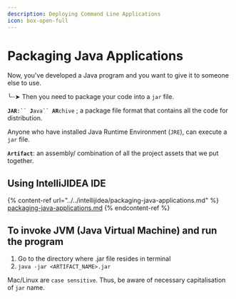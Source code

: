 ```yaml
---
description: Deploying Command Line Applications
icon: box-open-full
---
```


# Packaging Java Applications

Now, you've developed a Java program and you want to give it to someone else to use.

╰┈➤ Then you need to package your code into a `jar` file.

**`JAR`**`:`` `**`J`**`ava`` `**`AR`**`chive` ; a package file format that contains all the code for distribution.



Anyone who have installed Java Runtime Environment (`JRE`), can execute a `jar` file.



**`Artifact`**: an assembly/ combination of all the project assets that we put together.



## Using IntelliJIDEA IDE

{% content-ref url="../../intellijidea/packaging-java-applications.md" %}
[packaging-java-applications.md](../../intellijidea/packaging-java-applications.md)
{% endcontent-ref %}





## To invoke JVM (Java Virtual Machine) and run the program

1. Go to the directory where .jar file resides in terminal
2. `java -jar <ARTIFACT_NAME>.jar`

Mac/Linux are `case sensitive`. Thus, be aware of necessary capitalisation of `jar` name.

